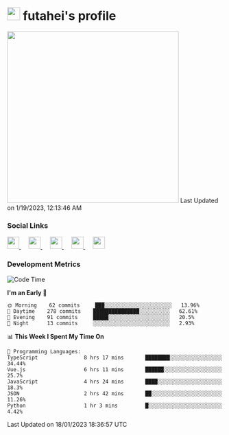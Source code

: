 <h1><img src="https://fonts.gstatic.com/s/e/notoemoji/latest/1f914/512.gif" width="30"/> futahei's profile</h1>
<!--START_SECTION:lapras-card-->
<a href="https://lapras.com/public/M9NU3UQ" target="_blank" rel="noopener noreferrer"><img src="https://lapras-card-generator.vercel.app/api/svg?e=3.42&b=3.57&i=3.17&b1=%23232323&b2=%236d6d6d&i1=%23212121&i2=%23818181&l=ja" width="400" ></a>  
Last Updated on 1/19/2023, 12:13:46 AM
<!--END_SECTION:lapras-card-->

<h3>Social Links</h3>
<p>
  <a href= "https://github.com/futahei">
    <img src="https://img.icons8.com/ios-filled/50/000000/github.svg" width="28px"/>
  </a>
  &emsp;
  <a href= "https://www.youtube.com/channel/UC6cSz5FoLd8ib7Qnncyj-eg">
    <img src="https://img.icons8.com/ios-filled/50/000000/youtube.svg" width="28px"/>
  </a>
  &emsp;
  <a href= "https://twitter.com/kohei_fttk">
    <img src="https://img.icons8.com/ios-filled/50/000000/twitter.svg" width="28px"/>
  </a>
  &emsp;
  <a href= "https://keybase.io/futahei">
    <img src="https://img.icons8.com/ios-filled/50/000000/keybase2.svg" width="28px"/>
  </a>
  &emsp;
  <a href="mailto:kohei_f@cynack.com">
    <img src="https://img.icons8.com/ios-filled/50/000000/email.png" width="28px"/>
  </a>
</p>

<h3>Development Metrics</h3>

<!--START_SECTION:waka-->
![Code Time](http://img.shields.io/badge/Code%20Time-1%2C056%20hrs%2059%20mins-blue)

**I'm an Early 🐤** 

```text
🌞 Morning    62 commits     ███░░░░░░░░░░░░░░░░░░░░░░   13.96% 
🌆 Daytime    278 commits    ███████████████░░░░░░░░░░   62.61% 
🌃 Evening    91 commits     █████░░░░░░░░░░░░░░░░░░░░   20.5% 
🌙 Night      13 commits     ░░░░░░░░░░░░░░░░░░░░░░░░░   2.93%

```


📊 **This Week I Spent My Time On** 

```text
💬 Programming Languages: 
TypeScript               8 hrs 17 mins       ████████░░░░░░░░░░░░░░░░░   34.44% 
Vue.js                   6 hrs 11 mins       ██████░░░░░░░░░░░░░░░░░░░   25.7% 
JavaScript               4 hrs 24 mins       ████░░░░░░░░░░░░░░░░░░░░░   18.3% 
JSON                     2 hrs 42 mins       ██░░░░░░░░░░░░░░░░░░░░░░░   11.26% 
Python                   1 hr 3 mins         █░░░░░░░░░░░░░░░░░░░░░░░░   4.42%

```


 Last Updated on 18/01/2023 18:36:57 UTC
<!--END_SECTION:waka-->
